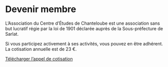 #  Devenir membre 

L’Association du Centre d’Études de Chanteloube est une association sans but lucratif régie par la loi de 1901 déclarée auprès de la Sous-préfecture de Sarlat. 

Si vous participez activement à ses activités, vous pouvez en être adhérent. La cotisation annuelle est de 23 €. 

[ Télécharger l’appel de cotisation ](http://www.songtsen.org/chanteloube/wp-content/uploads/sites/5/2013/12/Appelcot17-f.pdf)

